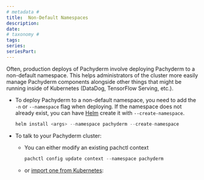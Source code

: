 ```yaml
---
# metadata # 
title:  Non-Default Namespaces
description: 
date: 
# taxonomy #
tags: 
series:
seriesPart:
--- 
```


Often, production deploys of Pachyderm involve deploying Pachyderm to a non-default namespace. This helps administrators of the cluster more easily manage Pachyderm components alongside other things that might be running inside of Kubernetes (DataDog, TensorFlow Serving, etc.).

* To deploy Pachyderm to a non-default namespace, 
you need to add the `-n` or `--namespace` flag when deploying. 
    If the namespace does not already exist, 
    you can have [Helm](../helm-install/) create it with `--create-namespace`.


    ```s
    helm install <args> --namespace pachyderm --create-namespace
    ```

* To talk to your Pachyderm cluster:

    - You can either modify an existing pachctl context
        ```s
        pachctl config update context --namespace pachyderm
        ```

    - or [import one from Kubernetes](../import-kubernetes-context/):
